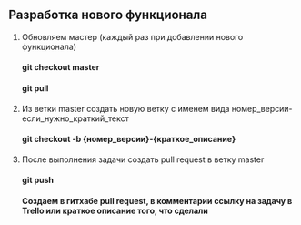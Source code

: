 ## Разработка нового функционала
1. Обновляем мастер (каждый раз при добавлении нового функционала)
    #### git checkout master
    #### git pull
2. Из ветки master создать новую ветку с именем вида номер_версии-если_нужно_краткий_текст
    #### git checkout -b {номер_версии}-{краткое_описание}
3. После выполнения задачи создать pull request в ветку master
    #### git push
    #### Создаем в гитхабе pull request, в комментарии ссылку на задачу в Trello или краткое описание того, что сделали